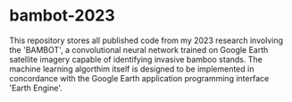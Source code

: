 # bambot-2023

This repository stores all published code from my 2023 research involving the 'BAMBOT', a convolutional neural network trained on Google Earth satellite 
imagery capable of identifying invasive bamboo stands. The machine learning algorthim itself is designed to be implemented in concordance with the Google Earth application programming interface 'Earth Engine'.
